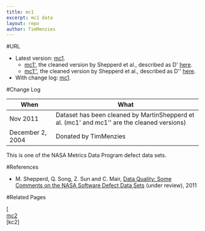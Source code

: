 ```yaml
---
title: mc1
excerpt: mc1 data
layout: repo
author: TimMenzies
---
```



#URL

  * Latest version: [mc1](https://terapromise.csc.ncsu.edu:8443/svn/repo/defect/mccabehalsted/mc/mc1/mc1).
      * [mc1'](https://terapromise.csc.ncsu.edu:8443/svn/repo/defect/mccabehalsted/mc/mc1/d), the cleaned version by Shepperd et al., described as D' [here](http://nasa-softwaredefectdatasets.wikispaces.com/home).
      * [mc1''](https://terapromise.csc.ncsu.edu:8443/svn/repo/defect/mccabehalsted/mc/mc1/dd), the cleaned version by Shepperd et al., described as D'' [here](http://nasa-softwaredefectdatasets.wikispaces.com/home).
  * With change log: [mc1](https://terapromise.csc.ncsu.edu:8443/svn/repo/defect/mccabehalsted/mc/mc1/mc1).


#Change Log

When | What---- | ----
Nov 2011 | Dataset has been cleaned by MartinShepperd et al. (mc1' and mc1'' are the cleaned versions)
December 2, 2004 | Donated by TimMenzies

This is one of the NASA Metrics Data Program defect data sets.

#References

  * M. Shepperd, Q. Song, Z. Sun and C. Mair, [Data Quality: Some Comments on the NASA Software Defect Data Sets](http://goo.gl/OlHNh) (under review), 2011

#Related Pages

[<br>
[mc2](mc1]) <br>
[kc2]